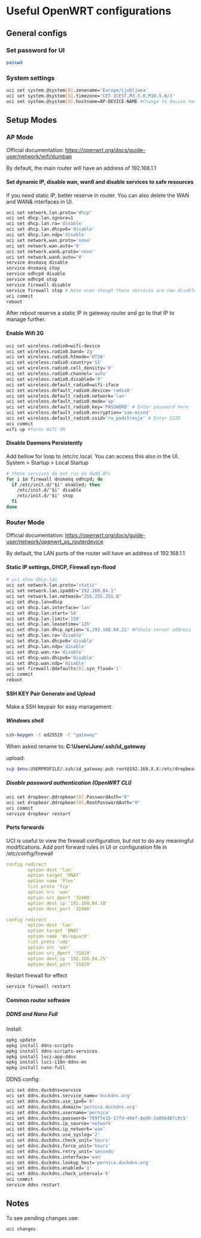 # Useful OpenWRT configurations

## General configs

### Set password for UI

```bash
passwd
```

### System settings

```bash
uci set system.@system[0].zonename='Europe/Ljubljana'
uci set system.@system[0].timezone='CET-1CEST,M3.5.0,M10.5.0/3'
uci set system.@system[0].hostname=AP-DEVICE-NAME #Change te device name here
```

## Setup Modes

### AP Mode
Official documentation: https://openwrt.org/docs/guide-user/network/wifi/dumbap

By default, the main router will have an address of 192.168.1.1

#### Set dynamic IP, disable wan, wan6 and disable services to safe resources
If you need static IP, better reserve in router.
You can also delete the WAN and WAN& interfaces in UI.

```bash
uci set network.lan.proto="dhcp"
uci set dhcp.lan.ignore=1
uci set dhcp.lan.ra='disable'
uci set dhcp.lan.dhcpv6='disable'
uci set dhcp.lan.ndp='disable'
uci set network.wan.proto='none'
uci set network.wan.auto='0'
uci set network.wan6.proto='none'
uci set network.wan6.auto='0'
service dnsmasq disable
service dnsmasq stop
service odhcpd disable
service odhcpd stop
service firewall disable
service firewall stop # Note even though these services are now disabled, after you flash a new image to the device they will be re-enabled.
uci commit
reboot
```
After reboot reserve a static IP in gateway router and go to that IP to manage further.

#### Enable Wifi 2G
```bash
uci set wireless.radio0=wifi-device
uci set wireless.radio0.band='2g'
uci set wireless.radio0.htmode='HT20'
uci set wireless.radio0.country='SI'
uci set wireless.radio0.cell_density='0'
uci set wireless.radio0.channel='auto'
uci set wireless.radio0.disabled='0'
uci set wireless.default_radio0=wifi-iface
uci set wireless.default_radio0.device='radio0'
uci set wireless.default_radio0.network='lan'
uci set wireless.default_radio0.mode='ap'
uci set wireless.default_radio0.key='PASSWORD' # Enter password here
uci set wireless.default_radio0.encryption='sae-mixed'
uci set wireless.default_radio0.ssid='rw_podstresje' # Enter SSID
uci commit
wifi up #Turns Wifi ON
```

#### Disable Daemons Persistently
Add bellow for loop to /etc/rc.local. You can access this also in the UI. System > Startup > Local Startup

```bash
# these services do not run on dumb APs
for i in firewall dnsmasq odhcpd; do
  if /etc/init.d/"$i" enabled; then
    /etc/init.d/"$i" disable
    /etc/init.d/"$i" stop
  fi
done

```


### Router Mode
Official documentation: https://openwrt.org/docs/guide-user/network/openwrt_as_routerdevice

By default, the LAN ports of the router will have an address of 192.168.1.1


#### Static IP settings, DHCP, Firewall syn-flood
```bash
# uci show dhcp.lan
uci set network.lan.proto="static"
uci set network.lan.ipaddr="192.168.84.1"
uci set network.lan.netmask="255.255.255.0"
uci set dhcp.lan=dhcp
uci set dhcp.lan.interface='lan'
uci set dhcp.lan.start='50'
uci set dhcp.lan.limit='150'
uci set dhcp.lan.leasetime='12h'
uci set dhcp.lan.dhcp_option='6,192.168.84.22' #Pihole server address
uci set dhcp.lan.ra='disable'
uci set dhcp.lan.dhcpv6='disable'
uci set dhcp.lan.ndp='disable'
uci set dhcp.wan.ra='disable'
uci set dhcp.wan.dhcpv6='disable'
uci set dhcp.wan.ndp='disable'
uci set firewall.@defaults[0].syn_flood='1'
uci commit
reboot

```

#### SSH KEY Pair Generate and Upload
Make a SSH keypair for easy management.

##### Windows shell
```bash
ssh-keygen -t ed25519 -C "gateway"

```
When asked rename to: **C:\Users\Jure/.ssh/id_gateway**

upload:

```bash
scp $env:USERPROFILE/.ssh/id_gateway.pub root@192.168.X.X:/etc/dropbear/authorized_keys
```

##### Disable password authentication (OpenWRT CLI)

```bash
uci set dropbear.@dropbear[0].PasswordAuth="0"
uci set dropbear.@dropbear[0].RootPasswordAuth="0"
uci commit
service dropbear restart

```

#### Ports forwards

UCI is useful to view the firewall configuration, but not to do any meaningful modifications. Add port forward rules in UI or configuration file in /etc/config/firewall

```yml
config redirect
        option dest 'lan'
        option target 'DNAT'
        option name 'Plex'
        list proto 'tcp'
        option src 'wan'
        option src_dport '32400'
        option dest_ip '192.168.84.10'
        option dest_port '32400'

config redirect
        option dest 'lan'
        option target 'DNAT'
        option name 'Wireguard'
        list proto 'udp'
        option src 'wan'
        option src_dport '51820'
        option dest_ip '192.168.84.25'
        option dest_port '51820'

```
Restart firewall for effect
```bash
service firewall restart
```

#### Common router software

##### DDNS and Nano Full

Install:
```bash
opkg update
opkg install ddns-scripts
opkg install ddns-scripts-services
opkg install luci-app-ddns
opkg install luci-i18n-ddns-en
opkg install nano-full

```
DDNS config:
```bash
uci set ddns.duckdns=service
uci set ddns.duckdns.service_name='duckdns.org'
uci set ddns.duckdns.use_ipv6='0'
uci set ddns.duckdns.domain='pernica.duckdns.org'
uci set ddns.duckdns.username='pernica'
uci set ddns.duckdns.password='789f7e15-17fd-49ef-8e8b-2a0b6487c0c5'
uci set ddns.duckdns.ip_source='network'
uci set ddns.duckdns.ip_network='wan'
uci set ddns.duckdns.use_syslog='2'
uci set ddns.duckdns.check_unit='hours'
uci set ddns.duckdns.force_unit='hours'
uci set ddns.duckdns.retry_unit='seconds'
uci set ddns.duckdns.interface='wan'
uci set ddns.duckdns.lookup_host='pernica.duckdns.org'
uci set ddns.duckdns.enabled='1'
uci set ddns.duckdns.check_interval='6'
uci commit
service ddns restart

```

## Notes
To see pending changes use:
```bash
uci changes
```